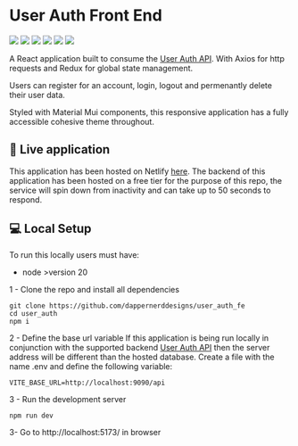 # User Auth Front End

<img src='https://img.shields.io/badge/JavaScript-323330?style=for-the-badge&logo=javascript&logoColor=F7DF1E'> <img src="https://img.shields.io/badge/React-20232A?style=for-the-badge&logo=react&logoColor=61DAFB" /> <img src="https://img.shields.io/badge/Redux-593D88?style=for-the-badge&logo=redux&logoColor=white" /> <img src='https://img.shields.io/badge/React_Router-CA4245?style=for-the-badge&logo=react-router&logoColor=white'> <img src='https://img.shields.io/badge/axios-671ddf?&style=for-the-badge&logo=axios&logoColor=white'> <img src='https://img.shields.io/badge/Material%20UI-007FFF?style=for-the-badge&logo=mui&logoColor=white'>

A React application built to consume the [User Auth API](https://github.com/dappernerddesigns/user_auth). With Axios for http requests and Redux for global state management.

Users can register for an account, login, logout and permenantly delete their user data.

Styled with Material Mui components, this responsive application has a fully accessible cohesive theme throughout.

## 💫 Live application

This application has been hosted on Netlify [here](https://portalauth.netlify.app/). The backend of this application has been hosted on a free tier for the purpose of this repo, the service will spin down from inactivity and can take up to 50 seconds to respond.

## 💻 Local Setup

To run this locally users must have:

- node >version 20

1 - Clone the repo and install all dependencies

```
git clone https://github.com/dappernerddesigns/user_auth_fe
cd user_auth
npm i
```

2 - Define the base url variable
If this application is being run locally in conjunction with the supported backend [User Auth API](https://github.com/dappernerddesigns/user_auth) then the server address will be different than the hosted database.
Create a file with the name .env and define the following variable:

```
VITE_BASE_URL=http://localhost:9090/api
```

3 - Run the development server

```
npm run dev
```

3- Go to http://localhost:5173/ in browser
